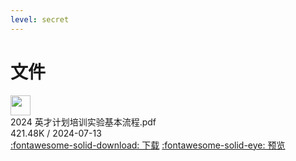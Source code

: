```yaml
---
level: secret
---
```

# 文件

<div class="card file-block" markdown="1">
<div class="file-icon"><img src="/img/pdf.svg" style="width: 2.3em;"></div>
<div class="file-body">
<div class="file-title">2024 英才计划培训实验基本流程.pdf</div>
<div class="file-meta">421.48K / 2024-07-13</div>
</div>
<a class="down-button" target="_blank" href="https://cloud.jerryz.com.cn/d/OneDrive/生物/英才计划/2024 英才计划培训实验基本流程.pdf" markdown="1">:fontawesome-solid-download: 下载</a>
<a class="down-button" target="_blank" href="https://alist-org.github.io/pdf.js/web/viewer.html?file=https://cloud.jerryz.com.cn/d/OneDrive/生物/英才计划/2024 英才计划培训实验基本流程.pdf" markdown="1">:fontawesome-solid-eye: 预览</a>
</div>